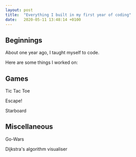 ```yaml
---
layout: post
title:  "Everything I built in my first year of coding"
date:   2020-05-11 13:48:14 +0100
---
```


## Beginnings

About one year ago, I taught myself to code. 

Here are some things I worked on: 

## Games

Tic Tac Toe

Escape!

Starboard

## Miscellaneous 

Go-Wars

Dijkstra's algorithm visualiser


